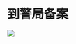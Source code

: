 # 到警局备案
<image src="sc-dialog/police" ratio="0.5" ribbon="Day 15" />
<dialog>
# Hello. How can I help you?
## My [backpack/n.] was [stolen/v.] on the bus just now.
My friend and I were [riding/v./2] bus number 13.
We [got on:get on/v.] the bus at North Railway Station.
## I put my backpack on the empty seat next to me.
When I looked up a few minutes later, the backpack was gone.
# What did you have in the backpack?
## My wallet, passport, camera and a light jacket.
# Please fill out these [forms/n./3].
## OK. Thank you.
</dialog>
